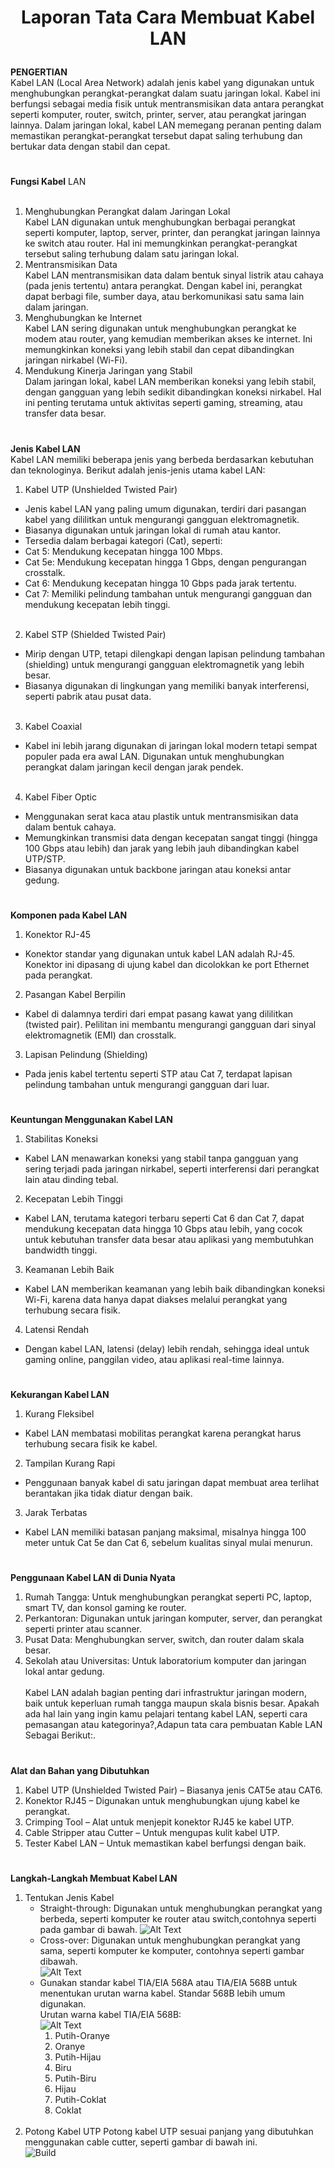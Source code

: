 # <p align="center"> Laporan Tata Cara Membuat Kabel LAN </p>
**PENGERTIAN**<br>
Kabel LAN (Local Area Network) adalah jenis kabel yang digunakan untuk menghubungkan perangkat-perangkat dalam suatu jaringan lokal. Kabel ini berfungsi sebagai media fisik untuk mentransmisikan data antara perangkat seperti komputer, router, switch, printer, server, atau perangkat jaringan lainnya. Dalam jaringan lokal, kabel LAN memegang peranan penting dalam memastikan perangkat-perangkat tersebut dapat saling terhubung dan bertukar data dengan stabil dan cepat.
#
**Fungsi Kabel** LAN<br><br>
1. Menghubungkan Perangkat dalam Jaringan Lokal<br>
Kabel LAN digunakan untuk menghubungkan berbagai perangkat seperti komputer, laptop, server, printer, dan perangkat jaringan lainnya ke switch atau router. Hal ini memungkinkan perangkat-perangkat tersebut saling terhubung dalam satu jaringan lokal.
2. Mentransmisikan Data<br>
Kabel LAN mentransmisikan data dalam bentuk sinyal listrik atau cahaya (pada jenis tertentu) antara perangkat. Dengan kabel ini, perangkat dapat berbagi file, sumber daya, atau berkomunikasi satu sama lain dalam jaringan.
3. Menghubungkan ke Internet<br>
Kabel LAN sering digunakan untuk menghubungkan perangkat ke modem atau router, yang kemudian memberikan akses ke internet. Ini memungkinkan koneksi yang lebih stabil dan cepat dibandingkan jaringan nirkabel (Wi-Fi).
4. Mendukung Kinerja Jaringan yang Stabil<br>
Dalam jaringan lokal, kabel LAN memberikan koneksi yang lebih stabil, dengan gangguan yang lebih sedikit dibandingkan koneksi nirkabel. Hal ini penting terutama untuk aktivitas seperti gaming, streaming, atau transfer data besar.
#
**Jenis Kabel LAN**<br>
Kabel LAN memiliki beberapa jenis yang berbeda berdasarkan kebutuhan dan teknologinya. Berikut adalah jenis-jenis utama kabel LAN:<br>
1. Kabel UTP (Unshielded Twisted Pair)<br>
- Jenis kabel LAN yang paling umum digunakan, terdiri dari pasangan kabel yang dililitkan untuk mengurangi gangguan elektromagnetik.<br>
- Biasanya digunakan untuk jaringan lokal di rumah atau kantor.<br>
- Tersedia dalam berbagai kategori (Cat), seperti:<br>
- Cat 5: Mendukung kecepatan hingga 100 Mbps.<br>
- Cat 5e: Mendukung kecepatan hingga 1 Gbps, dengan pengurangan crosstalk.<br>
- Cat 6: Mendukung kecepatan hingga 10 Gbps pada jarak tertentu.<br>
- Cat 7: Memiliki pelindung tambahan untuk mengurangi gangguan dan mendukung kecepatan lebih tinggi.<br><br>
2. Kabel STP (Shielded Twisted Pair)<br>
- Mirip dengan UTP, tetapi dilengkapi dengan lapisan pelindung tambahan (shielding) untuk mengurangi gangguan elektromagnetik yang lebih besar.
- Biasanya digunakan di lingkungan yang memiliki banyak interferensi, seperti pabrik atau pusat data.<br><br>
3. Kabel Coaxial
- Kabel ini lebih jarang digunakan di jaringan lokal modern tetapi sempat populer pada era awal LAN. Digunakan untuk menghubungkan perangkat dalam jaringan kecil dengan jarak pendek.<br><br>
4. Kabel Fiber Optic<br>
- Menggunakan serat kaca atau plastik untuk mentransmisikan data dalam bentuk cahaya.
- Memungkinkan transmisi data dengan kecepatan sangat tinggi (hingga 100 Gbps atau lebih) dan jarak yang lebih jauh dibandingkan kabel UTP/STP.
- Biasanya digunakan untuk backbone jaringan atau koneksi antar gedung.
#
**Komponen pada Kabel LAN**<br>
1. Konektor RJ-45
- Konektor standar yang digunakan untuk kabel LAN adalah RJ-45. Konektor ini dipasang di ujung kabel dan dicolokkan ke port Ethernet pada perangkat.<br>
2. Pasangan Kabel Berpilin
- Kabel di dalamnya terdiri dari empat pasang kawat yang dililitkan (twisted pair). Pelilitan ini membantu mengurangi gangguan dari sinyal elektromagnetik (EMI) dan crosstalk.<br>
3. Lapisan Pelindung (Shielding)
- Pada jenis kabel tertentu seperti STP atau Cat 7, terdapat lapisan pelindung tambahan untuk mengurangi gangguan dari luar.
#
**Keuntungan Menggunakan Kabel LAN** <br>
1. Stabilitas Koneksi
- Kabel LAN menawarkan koneksi yang stabil tanpa gangguan yang sering terjadi pada jaringan nirkabel, seperti interferensi dari perangkat lain atau dinding tebal.<br>
2. Kecepatan Lebih Tinggi
- Kabel LAN, terutama kategori terbaru seperti Cat 6 dan Cat 7, dapat mendukung kecepatan data hingga 10 Gbps atau lebih, yang cocok untuk kebutuhan transfer data besar atau aplikasi yang membutuhkan bandwidth tinggi.<br>
3. Keamanan Lebih Baik
- Kabel LAN memberikan keamanan yang lebih baik dibandingkan koneksi Wi-Fi, karena data hanya dapat diakses melalui perangkat yang terhubung secara fisik.<br>
4. Latensi Rendah
- Dengan kabel LAN, latensi (delay) lebih rendah, sehingga ideal untuk gaming online, panggilan video, atau aplikasi real-time lainnya.<br>
#
**Kekurangan Kabel LAN**<br>
1. Kurang Fleksibel
- Kabel LAN membatasi mobilitas perangkat karena perangkat harus terhubung secara fisik ke kabel.
2. Tampilan Kurang Rapi
- Penggunaan banyak kabel di satu jaringan dapat membuat area terlihat berantakan jika tidak diatur dengan baik.
3. Jarak Terbatas
- Kabel LAN memiliki batasan panjang maksimal, misalnya hingga 100 meter untuk Cat 5e dan Cat 6, sebelum kualitas sinyal mulai menurun.
#
**Penggunaan Kabel LAN di Dunia Nyata**
1. Rumah Tangga: Untuk menghubungkan perangkat seperti PC, laptop, smart TV, dan konsol gaming ke router.
2. Perkantoran: Digunakan untuk jaringan komputer, server, dan perangkat seperti printer atau scanner.
3. Pusat Data: Menghubungkan server, switch, dan router dalam skala besar.
4. Sekolah atau Universitas: Untuk laboratorium komputer dan jaringan lokal antar gedung.<br><br>
Kabel LAN adalah bagian penting dari infrastruktur jaringan modern, baik untuk keperluan rumah tangga maupun skala bisnis besar. Apakah ada hal lain yang ingin kamu pelajari tentang kabel LAN, seperti cara pemasangan atau kategorinya?,Adapun tata cara pembuatan Kable LAN Sebagai Berikut:.
#
**Alat dan Bahan yang Dibutuhkan**
1. Kabel UTP (Unshielded Twisted Pair) – Biasanya jenis CAT5e atau CAT6.
2. Konektor RJ45 – Digunakan untuk menghubungkan ujung kabel ke perangkat.
3. Crimping Tool – Alat untuk menjepit konektor RJ45 ke kabel UTP.
4. Cable Stripper atau Cutter – Untuk mengupas kulit kabel UTP.
5. Tester Kabel LAN – Untuk memastikan kabel berfungsi dengan baik.
#
**Langkah-Langkah Membuat Kabel LAN**
1. Tentukan Jenis Kabel<br>
   - Straight-through: Digunakan untuk menghubungkan perangkat yang berbeda, seperti komputer ke router atau switch,contohnya seperti pada gambar di bawah.
   ![Alt Text](https://th.bing.com/th/id/R.0d478afb7e59444ba7ad6dbb78541238?rik=CcDHJo6fOMCJZg&riu=http%3a%2f%2f3.bp.blogspot.com%2f-yx5yyWitC9k%2fUVqKQV7mzWI%2fAAAAAAAAAKI%2ftuiW8SPqark%2fs1600%2fhasil_akhir-kabel_straight.jpg&ehk=UGf63qhP5cI%2fRQWAxMRRx2tjzaw4fEKfECZNh439MEs%3d&risl=&pid=ImgRaw&r=0&sres=1&sresct=1)<br>
   - Cross-over: Digunakan untuk menghubungkan perangkat yang sama, seperti komputer ke komputer, contohnya seperti gambar dibawah.<br>
     ![Alt Text](https://th.bing.com/th/id/OIP.sobXberSRDfFFbecQJ4_SgHaGv?rs=1&pid=ImgDetMain)<br>
   - Gunakan standar kabel TIA/EIA 568A atau TIA/EIA 568B untuk menentukan urutan warna kabel. Standar 568B lebih umum digunakan.<br>
     Urutan warna kabel TIA/EIA 568B:<br>
     ![Alt Text](https://www.kiosbarcode.com/wp-content/uploads/2025/01/Susunan-kabel-straight-214x300-1.jpg)
     1. Putih-Oranye
     2. Oranye
     3. Putih-Hijau
     4. Biru
     5. Putih-Biru
     6. Hijau
     7. Putih-Coklat
     8. Coklat <br><br>
2. Potong Kabel UTP
   Potong kabel UTP sesuai panjang yang dibutuhkan menggunakan cable cutter, seperti gambar di bawah ini.<br>
   ![Build](fathur.jpg)

   

